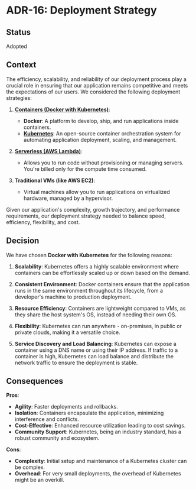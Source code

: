 # ADR-16: Deployment Strategy

## Status

Adopted

## Context

The efficiency, scalability, and reliability of our deployment process play a crucial role in ensuring that our application remains competitive and meets the expectations of our users. We considered the following deployment strategies:

1. **[Containers (Docker with Kubernetes)](https://www.docker.com/what-docker)**:
    - **Docker**: A platform to develop, ship, and run applications inside containers.
    - **[Kubernetes](https://kubernetes.io/)**: An open-source container orchestration system for automating application deployment, scaling, and management.

2. **[Serverless (AWS Lambda)](https://aws.amazon.com/lambda/)**:
    - Allows you to run code without provisioning or managing servers. You're billed only for the compute time consumed.

3. **Traditional VMs (like AWS EC2)**:
    - Virtual machines allow you to run applications on virtualized hardware, managed by a hypervisor.

Given our application's complexity, growth trajectory, and performance requirements, our deployment strategy needed to balance speed, efficiency, flexibility, and cost.

## Decision

We have chosen **Docker with Kubernetes** for the following reasons:

1. **Scalability**: Kubernetes offers a highly scalable environment where containers can be effortlessly scaled up or down based on the demand.

2. **Consistent Environment**: Docker containers ensure that the application runs in the same environment throughout its lifecycle, from a developer's machine to production deployment.

3. **Resource Efficiency**: Containers are lightweight compared to VMs, as they share the host system's OS, instead of needing their own OS.

4. **Flexibility**: Kubernetes can run anywhere - on-premises, in public or private clouds, making it a versatile choice.

5. **Service Discovery and Load Balancing**: Kubernetes can expose a container using a DNS name or using their IP address. If traffic to a container is high, Kubernetes can load balance and distribute the network traffic to ensure the deployment is stable.

## Consequences

**Pros**:

- **Agility**: Faster deployments and rollbacks.
- **Isolation**: Containers encapsulate the application, minimizing interference and conflicts.
- **Cost-Effective**: Enhanced resource utilization leading to cost savings.
- **Community Support**: Kubernetes, being an industry standard, has a robust community and ecosystem.

**Cons**:

- **Complexity**: Initial setup and maintenance of a Kubernetes cluster can be complex.
- **Overhead**: For very small deployments, the overhead of Kubernetes might be an overkill.

